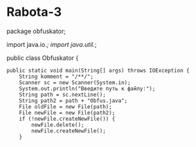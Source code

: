 # Rabota-3

package obfuskator;

import java.io.*;
import java.util.*;

public class Obfuskator {

    public static void main(String[] args) throws IOException {
        String komment = "/**/"; 
        Scanner sc = new Scanner(System.in);
        System.out.println("Введите путь к файлу:");
        String path = sc.nextLine();
        String path2 = path + "Obfus.java";
        File oldFile = new File(path); 
        File newFile = new File(path2);
        if (!newFile.createNewFile()) { 
            newFile.delete();
            newFile.createNewFile();
        }


